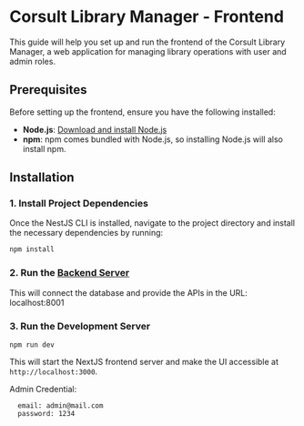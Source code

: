 # Corsult Library Manager - Frontend

This guide will help you set up and run the frontend of the Corsult Library Manager, a web application for managing library operations with user and admin roles.

## Prerequisites

Before setting up the frontend, ensure you have the following installed:

- **Node.js**: [Download and install Node.js](https://nodejs.org/)
- **npm**: npm comes bundled with Node.js, so installing Node.js will also install npm.

## Installation

### 1. Install Project Dependencies
Once the NestJS CLI is installed, navigate to the project directory and install the necessary dependencies by running:

```bash
npm install
```
### 2. Run the [Backend Server](https://github.com/fahimHasnat/corsult-library-manager-backend)
This will connect the database and provide the APIs in the URL: localhost:8001

### 3. Run the Development Server
```
npm run dev
```

This will start the NextJS frontend server and make the UI accessible at 
```http://localhost:3000```.

Admin Credential:
```
  email: admin@mail.com
  password: 1234
```

   
